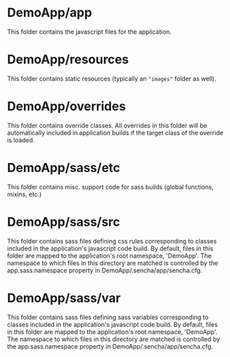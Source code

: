 # DemoApp/app

This folder contains the javascript files for the application.

# DemoApp/resources

This folder contains static resources (typically an `"images"` folder as well).

# DemoApp/overrides

This folder contains override classes. All overrides in this folder will be 
automatically included in application builds if the target class of the override
is loaded.

# DemoApp/sass/etc

This folder contains misc. support code for sass builds (global functions, 
mixins, etc.)

# DemoApp/sass/src

This folder contains sass files defining css rules corresponding to classes
included in the application's javascript code build.  By default, files in this 
folder are mapped to the application's root namespace, 'DemoApp'. The
namespace to which files in this directory are matched is controlled by the
app.sass.namespace property in DemoApp/.sencha/app/sencha.cfg. 

# DemoApp/sass/var

This folder contains sass files defining sass variables corresponding to classes
included in the application's javascript code build.  By default, files in this 
folder are mapped to the application's root namespace, 'DemoApp'. The
namespace to which files in this directory are matched is controlled by the
app.sass.namespace property in DemoApp/.sencha/app/sencha.cfg. 
